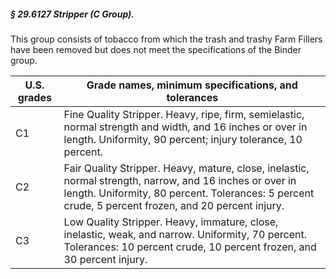 ##### § 29.6127 Stripper (C Group). #####

This group consists of tobacco from which the trash and trashy Farm Fillers have been removed but does not meet the specifications of the Binder group.

|U.S. grades|                                                                              Grade names, minimum specifications, and tolerances                                                                              |
|-----------|---------------------------------------------------------------------------------------------------------------------------------------------------------------------------------------------------------------|
|    C1     |                   Fine Quality Stripper. Heavy, ripe, firm, semielastic, normal strength and width, and 16 inches or over in length. Uniformity, 90 percent; injury tolerance, 10 percent.                    |
|    C2     |Fair Quality Stripper. Heavy, mature, close, inelastic, normal strength, narrow, and 16 inches or over in length. Uniformity, 80 percent. Tolerances: 5 percent crude, 5 percent frozen, and 20 percent injury.|
|    C3     |                  Low Quality Stripper. Heavy, immature, close, inelastic, weak, and narrow. Uniformity, 70 percent. Tolerances: 10 percent crude, 10 percent frozen, and 30 percent injury.                   |